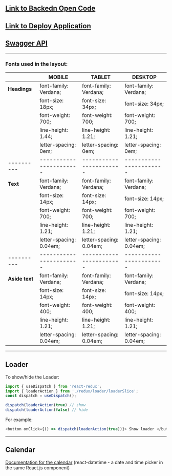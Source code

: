 ## [Link to Backedn Open Code](https://github.com/MarinaTripetska/slim-mom-back)

## [Link to Deploy Application](https://team-work-goit-slim-mom.netlify.app/)

## [Swagger API](https://slim-mom-backend-ylpc.onrender.com/api-docs/)

---

### Fonts used in the layout:

|                | MOBILE                  | TABLET                  | DESKTOP                 |
| -------------- | ----------------------- | ----------------------- | ----------------------- |
| **Headings**   | font-family: Verdana;   | font-family: Verdana;   | font-family: Verdana;   |
|                | font-size: 18px;        | font-size: 34px;        | font-size: 34px;        |
|                | font-weight: 700;       | font-weight: 700;       | font-weight: 700;       |
|                | line-height: 1.44;      | line-height: 1.21;      | line-height: 1.21;      |
|                | letter-spacing: 0em;    | letter-spacing: 0em;    | letter-spacing: 0em;    |
| ----------     | ----------------------- | ----------------------- | ----------------------- |
| **Text**       | font-family: Verdana;   | font-family: Verdana;   | font-family: Verdana;   |
|                | font-size: 14px;        | font-size: 14px;        | font-size: 14px;        |
|                | font-weight: 700;       | font-weight: 700;       | font-weight: 700;       |
|                | line-height: 1.21;      | line-height: 1.21;      | line-height: 1.21;      |
|                | letter-spacing: 0.04em; | letter-spacing: 0.04em; | letter-spacing: 0.04em; |
| ----------     | ----------------------- | ----------------------- | ----------------------- |
| **Aside text** | font-family: Verdana;   | font-family: Verdana;   | font-family: Verdana;   |
|                | font-size: 14px;        | font-size: 14px;        | font-size: 14px;        |
|                | font-weight: 400;       | font-weight: 400;       | font-weight: 400;       |
|                | line-height: 1.21;      | line-height: 1.21;      | line-height: 1.21;      |
|                | letter-spacing: 0.04em; | letter-spacing: 0.04em; | letter-spacing: 0.04em; |

---

## Loader

To show/hide the Loader:

```javascript
import { useDispatch } from 'react-redux';
import { loaderAction } from './redux/loader/loaderSlice';
const dispatch = useDispatch();
```

```javascript
dispatch(loaderAction(true) // show
dispatch(loaderAction(false) // hide
```

For example:

```javascript
<button onClick={() => dispatch(loaderAction(true))}> Show loader </button>
```

---

## Calendar

[Documentation for the calendar](https://github.com/arqex/react-datetime)
(react-datetime - a date and time picker in the same React.js component)

